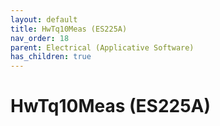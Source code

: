 ```yaml
---
layout: default
title: HwTq10Meas (ES225A)
nav_order: 18
parent: Electrical (Applicative Software)
has_children: true
---
```

# HwTq10Meas (ES225A)
